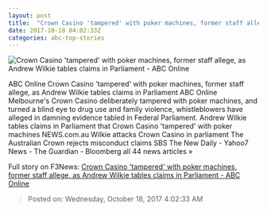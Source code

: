 ```yaml
---
layout: post
title:  "Crown Casino 'tampered' with poker machines, former staff allege, as Andrew Wilkie tables claims in Parliament - ABC Online"
date: 2017-10-18 04:02:33Z
categories: abc-top-stories
---
```


![Crown Casino 'tampered' with poker machines, former staff allege, as Andrew Wilkie tables claims in Parliament - ABC Online](http://www.abc.net.au/news/image/9060578-1x1-700x700.jpg)

ABC Online Crown Casino 'tampered' with poker machines, former staff allege, as Andrew Wilkie tables claims in Parliament ABC Online Melbourne's Crown Casino deliberately tampered with poker machines, and turned a blind eye to drug use and family violence, whistleblowers have alleged in damning evidence tabled in Federal Parliament. Andrew Wilkie tables claims in Parliament that Crown Casino 'tampered' with poker machines NEWS.com.au Wilkie attacks Crown Casino in parliament The Australian Crown rejects misconduct claims SBS The New Daily - Yahoo7 News - The Guardian - Bloomberg all 44 news articles »


Full story on F3News: [Crown Casino 'tampered' with poker machines, former staff allege, as Andrew Wilkie tables claims in Parliament - ABC Online](http://www.f3nws.com/n/tQZNpB)

> Posted on: Wednesday, October 18, 2017 4:02:33 AM
